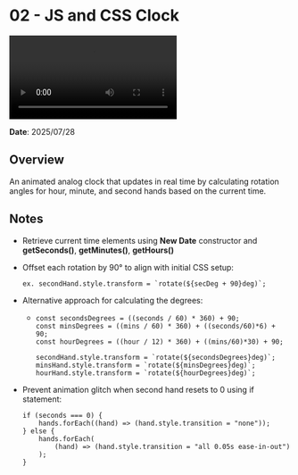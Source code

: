# 02 - JS and CSS Clock

![](js-css-clock.mp4)

**Date**: 2025/07/28

## Overview

An animated analog clock that updates in real time by calculating rotation angles for hour, minute, and second hands based on the current time.

## Notes

-   Retrieve current time elements using **New Date** constructor and **getSeconds()**, **getMinutes()**, **getHours()**
-   Offset each rotation by 90° to align with initial CSS setup:
    ```
    ex. secondHand.style.transform = `rotate(${secDeg + 90}deg)`;
    ```
-   Alternative approach for calculating the degrees:

    -   ```
        const secondsDegrees = ((seconds / 60) * 360) + 90;
        const minsDegrees = ((mins / 60) * 360) + ((seconds/60)*6) + 90;
        const hourDegrees = ((hour / 12) * 360) + ((mins/60)*30) + 90;

        secondHand.style.transform = `rotate(${secondsDegrees}deg)`;
        minsHand.style.transform = `rotate(${minsDegrees}deg)`;
        hourHand.style.transform = `rotate(${hourDegrees}deg)`;
        ```

-   Prevent animation glitch when second hand resets to 0 using if statement:
    ```
    if (seconds === 0) {
        hands.forEach((hand) => (hand.style.transition = "none"));
    } else {
        hands.forEach(
            (hand) => (hand.style.transition = "all 0.05s ease-in-out")
        );
    }
    ```
